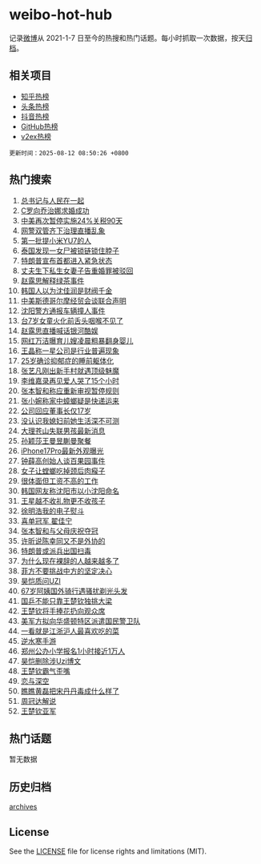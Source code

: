 # weibo-hot-hub

记录[微博](https://www.weibo.com)从 2021-1-7 日至今的热搜和热门话题。每小时抓取一次数据，按天[归档](archives)。

## 相关项目

- [知乎热榜](https://github.com/lonnyzhang423/zhihu-hot-hub)
- [头条热榜](https://github.com/lonnyzhang423/toutiao-hot-hub)
- [抖音热榜](https://github.com/lonnyzhang423/douyin-hot-hub)
- [GitHub热榜](https://github.com/lonnyzhang423/github-hot-hub)
- [v2ex热榜](https://github.com/lonnyzhang423/v2ex-hot-hub)


`更新时间：2025-08-12 08:50:26 +0800`

## 热门搜索

1. [总书记与人民在一起](https://m.weibo.cn/search?containerid=100103type%3D1%26t%3D10%26q%3D%23%E6%80%BB%E4%B9%A6%E8%AE%B0%E4%B8%8E%E4%BA%BA%E6%B0%91%E5%9C%A8%E4%B8%80%E8%B5%B7%23&stream_entry_id=51&isnewpage=1&extparam=seat%3D1%26cate%3D10103%26q%3D%2523%25E6%2580%25BB%25E4%25B9%25A6%25E8%25AE%25B0%25E4%25B8%258E%25E4%25BA%25BA%25E6%25B0%2591%25E5%259C%25A8%25E4%25B8%2580%25E8%25B5%25B7%2523%26pos%3D0%26dgr%3D0%26stream_entry_id%3D51%26c_type%3D51%26filter_type%3Drealtimehot%26display_time%3D1754959825%26pre_seqid%3D17549598255480539334103)
1. [C罗向乔治娜求婚成功](https://m.weibo.cn/search?containerid=100103type%3D1%26t%3D10%26q%3D%23C%E7%BD%97%E5%90%91%E4%B9%94%E6%B2%BB%E5%A8%9C%E6%B1%82%E5%A9%9A%E6%88%90%E5%8A%9F%23&stream_entry_id=31&isnewpage=1&extparam=seat%3D1%26realpos%3D1%26q%3D%2523C%25E7%25BD%2597%25E5%2590%2591%25E4%25B9%2594%25E6%25B2%25BB%25E5%25A8%259C%25E6%25B1%2582%25E5%25A9%259A%25E6%2588%2590%25E5%258A%259F%2523%26filter_type%3Drealtimehot%26flag%3D1%26cate%3D5001%26lcate%3D5001%26pos%3D0%26c_type%3D31%26stream_entry_id%3D31%26band_rank%3D1%26dgr%3D0%26display_time%3D1754959825%26pre_seqid%3D17549598255480539334103)
1. [中美再次暂停实施24%关税90天](https://m.weibo.cn/search?containerid=100103type%3D1%26t%3D10%26q%3D%23%E4%B8%AD%E7%BE%8E%E5%86%8D%E6%AC%A1%E6%9A%82%E5%81%9C%E5%AE%9E%E6%96%BD24%25%E5%85%B3%E7%A8%8E90%E5%A4%A9%23&stream_entry_id=31&isnewpage=1&extparam=seat%3D1%26realpos%3D2%26q%3D%2523%25E4%25B8%25AD%25E7%25BE%258E%25E5%2586%258D%25E6%25AC%25A1%25E6%259A%2582%25E5%2581%259C%25E5%25AE%259E%25E6%2596%25BD24%2525%25E5%2585%25B3%25E7%25A8%258E90%25E5%25A4%25A9%2523%26filter_type%3Drealtimehot%26flag%3D1%26cate%3D5001%26lcate%3D5001%26pos%3D1%26c_type%3D31%26stream_entry_id%3D31%26band_rank%3D2%26dgr%3D0%26display_time%3D1754959825%26pre_seqid%3D17549598255480539334103)
1. [网警双管齐下治理直播乱象](https://m.weibo.cn/search?containerid=100103type%3D1%26t%3D10%26q%3D%23%E7%BD%91%E8%AD%A6%E5%8F%8C%E7%AE%A1%E9%BD%90%E4%B8%8B%E6%B2%BB%E7%90%86%E7%9B%B4%E6%92%AD%E4%B9%B1%E8%B1%A1%23&stream_entry_id=31&isnewpage=1&extparam=seat%3D1%26realpos%3D3%26q%3D%2523%25E7%25BD%2591%25E8%25AD%25A6%25E5%258F%258C%25E7%25AE%25A1%25E9%25BD%2590%25E4%25B8%258B%25E6%25B2%25BB%25E7%2590%2586%25E7%259B%25B4%25E6%2592%25AD%25E4%25B9%25B1%25E8%25B1%25A1%2523%26filter_type%3Drealtimehot%26flag%3D1%26cate%3D5001%26lcate%3D5001%26pos%3D2%26c_type%3D31%26stream_entry_id%3D31%26band_rank%3D3%26dgr%3D0%26display_time%3D1754959825%26pre_seqid%3D17549598255480539334103)
1. [第一批提小米YU7的人](https://m.weibo.cn/search?containerid=100103type%3D1%26t%3D10%26q%3D%23%E7%AC%AC%E4%B8%80%E6%89%B9%E6%8F%90%E5%B0%8F%E7%B1%B3YU7%E7%9A%84%E4%BA%BA%23&stream_entry_id=31&isnewpage=1&extparam=seat%3D1%26is_ad_pos%3D1%26q%3D%2523%25E7%25AC%25AC%25E4%25B8%2580%25E6%2589%25B9%25E6%258F%2590%25E5%25B0%258F%25E7%25B1%25B3YU7%25E7%259A%2584%25E4%25BA%25BA%2523%26filter_type%3Drealtimehot%26c_type%3D31%26adid%3D296520%26cate%3D5001%26lcate%3D5001%26pos%3D3%26topic_ad%3D1%26stream_entry_id%3D31%26band_rank%3D4%26dgr%3D0%26display_time%3D1754959825%26pre_seqid%3D17549598255480539334103)
1. [泰国发现一女尸被锁链锁住脖子](https://m.weibo.cn/search?containerid=100103type%3D1%26t%3D10%26q%3D%23%E6%B3%B0%E5%9B%BD%E5%8F%91%E7%8E%B0%E4%B8%80%E5%A5%B3%E5%B0%B8%E8%A2%AB%E9%94%81%E9%93%BE%E9%94%81%E4%BD%8F%E8%84%96%E5%AD%90%23&stream_entry_id=31&isnewpage=1&extparam=seat%3D1%26realpos%3D4%26q%3D%2523%25E6%25B3%25B0%25E5%259B%25BD%25E5%258F%2591%25E7%258E%25B0%25E4%25B8%2580%25E5%25A5%25B3%25E5%25B0%25B8%25E8%25A2%25AB%25E9%2594%2581%25E9%2593%25BE%25E9%2594%2581%25E4%25BD%258F%25E8%2584%2596%25E5%25AD%2590%2523%26filter_type%3Drealtimehot%26flag%3D2%26cate%3D5001%26lcate%3D5001%26pos%3D4%26c_type%3D31%26stream_entry_id%3D31%26band_rank%3D4%26dgr%3D0%26display_time%3D1754959825%26pre_seqid%3D17549598255480539334103)
1. [特朗普宣布首都进入紧急状态](https://m.weibo.cn/search?containerid=100103type%3D1%26t%3D10%26q%3D%23%E7%89%B9%E6%9C%97%E6%99%AE%E5%AE%A3%E5%B8%83%E9%A6%96%E9%83%BD%E8%BF%9B%E5%85%A5%E7%B4%A7%E6%80%A5%E7%8A%B6%E6%80%81%23&stream_entry_id=31&isnewpage=1&extparam=seat%3D1%26realpos%3D5%26q%3D%2523%25E7%2589%25B9%25E6%259C%2597%25E6%2599%25AE%25E5%25AE%25A3%25E5%25B8%2583%25E9%25A6%2596%25E9%2583%25BD%25E8%25BF%259B%25E5%2585%25A5%25E7%25B4%25A7%25E6%2580%25A5%25E7%258A%25B6%25E6%2580%2581%2523%26filter_type%3Drealtimehot%26flag%3D2%26cate%3D5001%26lcate%3D5001%26pos%3D5%26c_type%3D31%26stream_entry_id%3D31%26band_rank%3D5%26dgr%3D0%26display_time%3D1754959825%26pre_seqid%3D17549598255480539334103)
1. [丈夫生下私生女妻子告重婚罪被驳回](https://m.weibo.cn/search?containerid=100103type%3D1%26t%3D10%26q%3D%23%E4%B8%88%E5%A4%AB%E7%94%9F%E4%B8%8B%E7%A7%81%E7%94%9F%E5%A5%B3%E5%A6%BB%E5%AD%90%E5%91%8A%E9%87%8D%E5%A9%9A%E7%BD%AA%E8%A2%AB%E9%A9%B3%E5%9B%9E%23&stream_entry_id=31&isnewpage=1&extparam=seat%3D1%26realpos%3D6%26q%3D%2523%25E4%25B8%2588%25E5%25A4%25AB%25E7%2594%259F%25E4%25B8%258B%25E7%25A7%2581%25E7%2594%259F%25E5%25A5%25B3%25E5%25A6%25BB%25E5%25AD%2590%25E5%2591%258A%25E9%2587%258D%25E5%25A9%259A%25E7%25BD%25AA%25E8%25A2%25AB%25E9%25A9%25B3%25E5%259B%259E%2523%26filter_type%3Drealtimehot%26flag%3D0%26cate%3D5001%26lcate%3D5001%26pos%3D6%26c_type%3D31%26stream_entry_id%3D31%26band_rank%3D6%26dgr%3D0%26display_time%3D1754959825%26pre_seqid%3D17549598255480539334103)
1. [赵露思解释绿茶事件](https://m.weibo.cn/search?containerid=100103type%3D1%26t%3D10%26q%3D%23%E8%B5%B5%E9%9C%B2%E6%80%9D%E8%A7%A3%E9%87%8A%E7%BB%BF%E8%8C%B6%E4%BA%8B%E4%BB%B6%23&stream_entry_id=31&isnewpage=1&extparam=seat%3D1%26realpos%3D7%26q%3D%2523%25E8%25B5%25B5%25E9%259C%25B2%25E6%2580%259D%25E8%25A7%25A3%25E9%2587%258A%25E7%25BB%25BF%25E8%258C%25B6%25E4%25BA%258B%25E4%25BB%25B6%2523%26filter_type%3Drealtimehot%26flag%3D1%26cate%3D5001%26lcate%3D5001%26pos%3D7%26c_type%3D31%26stream_entry_id%3D31%26band_rank%3D7%26dgr%3D0%26display_time%3D1754959825%26pre_seqid%3D17549598255480539334103)
1. [韩国人以为沈佳润是财阀千金](https://m.weibo.cn/search?containerid=100103type%3D1%26t%3D10%26q%3D%23%E9%9F%A9%E5%9B%BD%E4%BA%BA%E4%BB%A5%E4%B8%BA%E6%B2%88%E4%BD%B3%E6%B6%A6%E6%98%AF%E8%B4%A2%E9%98%80%E5%8D%83%E9%87%91%23&stream_entry_id=31&isnewpage=1&extparam=seat%3D1%26realpos%3D8%26q%3D%2523%25E9%259F%25A9%25E5%259B%25BD%25E4%25BA%25BA%25E4%25BB%25A5%25E4%25B8%25BA%25E6%25B2%2588%25E4%25BD%25B3%25E6%25B6%25A6%25E6%2598%25AF%25E8%25B4%25A2%25E9%2598%2580%25E5%258D%2583%25E9%2587%2591%2523%26filter_type%3Drealtimehot%26flag%3D2%26cate%3D5001%26lcate%3D5001%26pos%3D8%26c_type%3D31%26stream_entry_id%3D31%26band_rank%3D8%26dgr%3D0%26display_time%3D1754959825%26pre_seqid%3D17549598255480539334103)
1. [中美斯德哥尔摩经贸会谈联合声明](https://m.weibo.cn/search?containerid=100103type%3D1%26t%3D10%26q%3D%23%E4%B8%AD%E7%BE%8E%E6%96%AF%E5%BE%B7%E5%93%A5%E5%B0%94%E6%91%A9%E7%BB%8F%E8%B4%B8%E4%BC%9A%E8%B0%88%E8%81%94%E5%90%88%E5%A3%B0%E6%98%8E%23&stream_entry_id=31&isnewpage=1&extparam=seat%3D1%26realpos%3D9%26q%3D%2523%25E4%25B8%25AD%25E7%25BE%258E%25E6%2596%25AF%25E5%25BE%25B7%25E5%2593%25A5%25E5%25B0%2594%25E6%2591%25A9%25E7%25BB%258F%25E8%25B4%25B8%25E4%25BC%259A%25E8%25B0%2588%25E8%2581%2594%25E5%2590%2588%25E5%25A3%25B0%25E6%2598%258E%2523%26filter_type%3Drealtimehot%26flag%3D1%26cate%3D5001%26lcate%3D5001%26pos%3D9%26c_type%3D31%26stream_entry_id%3D31%26band_rank%3D9%26dgr%3D0%26display_time%3D1754959825%26pre_seqid%3D17549598255480539334103)
1. [沈阳警方通报车辆撞人事件](https://m.weibo.cn/search?containerid=100103type%3D1%26t%3D10%26q%3D%23%E6%B2%88%E9%98%B3%E8%AD%A6%E6%96%B9%E9%80%9A%E6%8A%A5%E8%BD%A6%E8%BE%86%E6%92%9E%E4%BA%BA%E4%BA%8B%E4%BB%B6%23&stream_entry_id=31&isnewpage=1&extparam=seat%3D1%26realpos%3D10%26q%3D%2523%25E6%25B2%2588%25E9%2598%25B3%25E8%25AD%25A6%25E6%2596%25B9%25E9%2580%259A%25E6%258A%25A5%25E8%25BD%25A6%25E8%25BE%2586%25E6%2592%259E%25E4%25BA%25BA%25E4%25BA%258B%25E4%25BB%25B6%2523%26filter_type%3Drealtimehot%26flag%3D1%26cate%3D5001%26lcate%3D5001%26pos%3D10%26c_type%3D31%26stream_entry_id%3D31%26band_rank%3D10%26dgr%3D0%26display_time%3D1754959825%26pre_seqid%3D17549598255480539334103)
1. [台7岁女童火化前舌头咽喉不见了](https://m.weibo.cn/search?containerid=100103type%3D1%26t%3D10%26q%3D%23%E5%8F%B07%E5%B2%81%E5%A5%B3%E7%AB%A5%E7%81%AB%E5%8C%96%E5%89%8D%E8%88%8C%E5%A4%B4%E5%92%BD%E5%96%89%E4%B8%8D%E8%A7%81%E4%BA%86%23&stream_entry_id=31&isnewpage=1&extparam=seat%3D1%26realpos%3D11%26q%3D%2523%25E5%258F%25B07%25E5%25B2%2581%25E5%25A5%25B3%25E7%25AB%25A5%25E7%2581%25AB%25E5%258C%2596%25E5%2589%258D%25E8%2588%258C%25E5%25A4%25B4%25E5%2592%25BD%25E5%2596%2589%25E4%25B8%258D%25E8%25A7%2581%25E4%25BA%2586%2523%26filter_type%3Drealtimehot%26flag%3D2%26cate%3D5001%26lcate%3D5001%26pos%3D11%26c_type%3D31%26stream_entry_id%3D31%26band_rank%3D11%26dgr%3D0%26display_time%3D1754959825%26pre_seqid%3D17549598255480539334103)
1. [赵露思直播喊话银河酷娱](https://m.weibo.cn/search?containerid=100103type%3D1%26t%3D10%26q%3D%23%E8%B5%B5%E9%9C%B2%E6%80%9D%E7%9B%B4%E6%92%AD%E5%96%8A%E8%AF%9D%E9%93%B6%E6%B2%B3%E9%85%B7%E5%A8%B1%23&stream_entry_id=31&isnewpage=1&extparam=seat%3D1%26realpos%3D12%26q%3D%2523%25E8%25B5%25B5%25E9%259C%25B2%25E6%2580%259D%25E7%259B%25B4%25E6%2592%25AD%25E5%2596%258A%25E8%25AF%259D%25E9%2593%25B6%25E6%25B2%25B3%25E9%2585%25B7%25E5%25A8%25B1%2523%26filter_type%3Drealtimehot%26flag%3D2%26cate%3D5001%26lcate%3D5001%26pos%3D12%26c_type%3D31%26stream_entry_id%3D31%26band_rank%3D12%26dgr%3D0%26display_time%3D1754959825%26pre_seqid%3D17549598255480539334103)
1. [网红万洁曝育儿嫂凌晨粗暴翻身婴儿](https://m.weibo.cn/search?containerid=100103type%3D1%26t%3D10%26q%3D%23%E7%BD%91%E7%BA%A2%E4%B8%87%E6%B4%81%E6%9B%9D%E8%82%B2%E5%84%BF%E5%AB%82%E5%87%8C%E6%99%A8%E7%B2%97%E6%9A%B4%E7%BF%BB%E8%BA%AB%E5%A9%B4%E5%84%BF%23&stream_entry_id=31&isnewpage=1&extparam=seat%3D1%26realpos%3D13%26q%3D%2523%25E7%25BD%2591%25E7%25BA%25A2%25E4%25B8%2587%25E6%25B4%2581%25E6%259B%259D%25E8%2582%25B2%25E5%2584%25BF%25E5%25AB%2582%25E5%2587%258C%25E6%2599%25A8%25E7%25B2%2597%25E6%259A%25B4%25E7%25BF%25BB%25E8%25BA%25AB%25E5%25A9%25B4%25E5%2584%25BF%2523%26filter_type%3Drealtimehot%26flag%3D0%26cate%3D5001%26lcate%3D5001%26pos%3D13%26c_type%3D31%26stream_entry_id%3D31%26band_rank%3D13%26dgr%3D0%26display_time%3D1754959825%26pre_seqid%3D17549598255480539334103)
1. [王晶称一星公司是行业普遍现象](https://m.weibo.cn/search?containerid=100103type%3D1%26t%3D10%26q%3D%23%E7%8E%8B%E6%99%B6%E7%A7%B0%E4%B8%80%E6%98%9F%E5%85%AC%E5%8F%B8%E6%98%AF%E8%A1%8C%E4%B8%9A%E6%99%AE%E9%81%8D%E7%8E%B0%E8%B1%A1%23&stream_entry_id=31&isnewpage=1&extparam=seat%3D1%26realpos%3D14%26q%3D%2523%25E7%258E%258B%25E6%2599%25B6%25E7%25A7%25B0%25E4%25B8%2580%25E6%2598%259F%25E5%2585%25AC%25E5%258F%25B8%25E6%2598%25AF%25E8%25A1%258C%25E4%25B8%259A%25E6%2599%25AE%25E9%2581%258D%25E7%258E%25B0%25E8%25B1%25A1%2523%26filter_type%3Drealtimehot%26flag%3D1%26cate%3D5001%26lcate%3D5001%26pos%3D14%26c_type%3D31%26stream_entry_id%3D31%26band_rank%3D14%26dgr%3D0%26display_time%3D1754959825%26pre_seqid%3D17549598255480539334103)
1. [25岁确诊抑郁症的睡前躯体化](https://m.weibo.cn/search?containerid=100103type%3D1%26t%3D10%26q%3D25%E5%B2%81%E7%A1%AE%E8%AF%8A%E6%8A%91%E9%83%81%E7%97%87%E7%9A%84%E7%9D%A1%E5%89%8D%E8%BA%AF%E4%BD%93%E5%8C%96&stream_entry_id=31&isnewpage=1&extparam=seat%3D1%26realpos%3D15%26q%3D25%25E5%25B2%2581%25E7%25A1%25AE%25E8%25AF%258A%25E6%258A%2591%25E9%2583%2581%25E7%2597%2587%25E7%259A%2584%25E7%259D%25A1%25E5%2589%258D%25E8%25BA%25AF%25E4%25BD%2593%25E5%258C%2596%26filter_type%3Drealtimehot%26flag%3D0%26cate%3D5001%26lcate%3D5001%26pos%3D15%26c_type%3D31%26stream_entry_id%3D31%26band_rank%3D15%26dgr%3D0%26display_time%3D1754959825%26pre_seqid%3D17549598255480539334103)
1. [张艺凡刚出新手村就遇顶级魅魔](https://m.weibo.cn/search?containerid=100103type%3D1%26t%3D10%26q%3D%E5%BC%A0%E8%89%BA%E5%87%A1%E5%88%9A%E5%87%BA%E6%96%B0%E6%89%8B%E6%9D%91%E5%B0%B1%E9%81%87%E9%A1%B6%E7%BA%A7%E9%AD%85%E9%AD%94&stream_entry_id=31&isnewpage=1&extparam=seat%3D1%26realpos%3D16%26q%3D%25E5%25BC%25A0%25E8%2589%25BA%25E5%2587%25A1%25E5%2588%259A%25E5%2587%25BA%25E6%2596%25B0%25E6%2589%258B%25E6%259D%2591%25E5%25B0%25B1%25E9%2581%2587%25E9%25A1%25B6%25E7%25BA%25A7%25E9%25AD%2585%25E9%25AD%2594%26filter_type%3Drealtimehot%26flag%3D2%26cate%3D5001%26lcate%3D5001%26pos%3D16%26c_type%3D31%26stream_entry_id%3D31%26band_rank%3D16%26dgr%3D0%26display_time%3D1754959825%26pre_seqid%3D17549598255480539334103)
1. [李维嘉录再见爱人哭了15个小时](https://m.weibo.cn/search?containerid=100103type%3D1%26t%3D10%26q%3D%23%E6%9D%8E%E7%BB%B4%E5%98%89%E5%BD%95%E5%86%8D%E8%A7%81%E7%88%B1%E4%BA%BA%E5%93%AD%E4%BA%8615%E4%B8%AA%E5%B0%8F%E6%97%B6%23&stream_entry_id=31&isnewpage=1&extparam=seat%3D1%26realpos%3D17%26q%3D%2523%25E6%259D%258E%25E7%25BB%25B4%25E5%2598%2589%25E5%25BD%2595%25E5%2586%258D%25E8%25A7%2581%25E7%2588%25B1%25E4%25BA%25BA%25E5%2593%25AD%25E4%25BA%258615%25E4%25B8%25AA%25E5%25B0%258F%25E6%2597%25B6%2523%26filter_type%3Drealtimehot%26flag%3D2%26cate%3D5001%26lcate%3D5001%26pos%3D17%26c_type%3D31%26stream_entry_id%3D31%26band_rank%3D17%26dgr%3D0%26display_time%3D1754959825%26pre_seqid%3D17549598255480539334103)
1. [张本智和称应重新审视暂停规则](https://m.weibo.cn/search?containerid=100103type%3D1%26t%3D10%26q%3D%23%E5%BC%A0%E6%9C%AC%E6%99%BA%E5%92%8C%E7%A7%B0%E5%BA%94%E9%87%8D%E6%96%B0%E5%AE%A1%E8%A7%86%E6%9A%82%E5%81%9C%E8%A7%84%E5%88%99%23&stream_entry_id=31&isnewpage=1&extparam=seat%3D1%26realpos%3D18%26q%3D%2523%25E5%25BC%25A0%25E6%259C%25AC%25E6%2599%25BA%25E5%2592%258C%25E7%25A7%25B0%25E5%25BA%2594%25E9%2587%258D%25E6%2596%25B0%25E5%25AE%25A1%25E8%25A7%2586%25E6%259A%2582%25E5%2581%259C%25E8%25A7%2584%25E5%2588%2599%2523%26filter_type%3Drealtimehot%26flag%3D0%26cate%3D5001%26lcate%3D5001%26pos%3D18%26c_type%3D31%26stream_entry_id%3D31%26band_rank%3D18%26dgr%3D0%26display_time%3D1754959825%26pre_seqid%3D17549598255480539334103)
1. [张小婉称家中蟑螂疑是快递运来](https://m.weibo.cn/search?containerid=100103type%3D1%26t%3D10%26q%3D%23%E5%BC%A0%E5%B0%8F%E5%A9%89%E7%A7%B0%E5%AE%B6%E4%B8%AD%E8%9F%91%E8%9E%82%E7%96%91%E6%98%AF%E5%BF%AB%E9%80%92%E8%BF%90%E6%9D%A5%23&stream_entry_id=31&isnewpage=1&extparam=seat%3D1%26realpos%3D19%26q%3D%2523%25E5%25BC%25A0%25E5%25B0%258F%25E5%25A9%2589%25E7%25A7%25B0%25E5%25AE%25B6%25E4%25B8%25AD%25E8%259F%2591%25E8%259E%2582%25E7%2596%2591%25E6%2598%25AF%25E5%25BF%25AB%25E9%2580%2592%25E8%25BF%2590%25E6%259D%25A5%2523%26filter_type%3Drealtimehot%26flag%3D1%26cate%3D5001%26lcate%3D5001%26pos%3D19%26c_type%3D31%26stream_entry_id%3D31%26band_rank%3D19%26dgr%3D0%26display_time%3D1754959825%26pre_seqid%3D17549598255480539334103)
1. [公司回应董事长仅17岁](https://m.weibo.cn/search?containerid=100103type%3D1%26t%3D10%26q%3D%23%E5%85%AC%E5%8F%B8%E5%9B%9E%E5%BA%94%E8%91%A3%E4%BA%8B%E9%95%BF%E4%BB%8517%E5%B2%81%23&stream_entry_id=31&isnewpage=1&extparam=seat%3D1%26realpos%3D20%26q%3D%2523%25E5%2585%25AC%25E5%258F%25B8%25E5%259B%259E%25E5%25BA%2594%25E8%2591%25A3%25E4%25BA%258B%25E9%2595%25BF%25E4%25BB%258517%25E5%25B2%2581%2523%26filter_type%3Drealtimehot%26flag%3D0%26cate%3D5001%26lcate%3D5001%26pos%3D20%26c_type%3D31%26stream_entry_id%3D31%26band_rank%3D20%26dgr%3D0%26display_time%3D1754959825%26pre_seqid%3D17549598255480539334103)
1. [没认识我媳妇前她生活深不可测](https://m.weibo.cn/search?containerid=100103type%3D1%26t%3D10%26q%3D%23%E6%B2%A1%E8%AE%A4%E8%AF%86%E6%88%91%E5%AA%B3%E5%A6%87%E5%89%8D%E5%A5%B9%E7%94%9F%E6%B4%BB%E6%B7%B1%E4%B8%8D%E5%8F%AF%E6%B5%8B%23&stream_entry_id=31&isnewpage=1&extparam=seat%3D1%26realpos%3D21%26q%3D%2523%25E6%25B2%25A1%25E8%25AE%25A4%25E8%25AF%2586%25E6%2588%2591%25E5%25AA%25B3%25E5%25A6%2587%25E5%2589%258D%25E5%25A5%25B9%25E7%2594%259F%25E6%25B4%25BB%25E6%25B7%25B1%25E4%25B8%258D%25E5%258F%25AF%25E6%25B5%258B%2523%26filter_type%3Drealtimehot%26flag%3D1%26cate%3D5001%26lcate%3D5001%26pos%3D21%26c_type%3D31%26stream_entry_id%3D31%26band_rank%3D21%26dgr%3D0%26display_time%3D1754959825%26pre_seqid%3D17549598255480539334103)
1. [大理苍山失联男孩最新消息](https://m.weibo.cn/search?containerid=100103type%3D1%26t%3D10%26q%3D%23%E5%A4%A7%E7%90%86%E8%8B%8D%E5%B1%B1%E5%A4%B1%E8%81%94%E7%94%B7%E5%AD%A9%E6%9C%80%E6%96%B0%E6%B6%88%E6%81%AF%23&stream_entry_id=31&isnewpage=1&extparam=seat%3D1%26realpos%3D22%26q%3D%2523%25E5%25A4%25A7%25E7%2590%2586%25E8%258B%258D%25E5%25B1%25B1%25E5%25A4%25B1%25E8%2581%2594%25E7%2594%25B7%25E5%25AD%25A9%25E6%259C%2580%25E6%2596%25B0%25E6%25B6%2588%25E6%2581%25AF%2523%26filter_type%3Drealtimehot%26flag%3D0%26cate%3D5001%26lcate%3D5001%26pos%3D22%26c_type%3D31%26stream_entry_id%3D31%26band_rank%3D22%26dgr%3D0%26display_time%3D1754959825%26pre_seqid%3D17549598255480539334103)
1. [孙颖莎王曼昱蒯曼聚餐](https://m.weibo.cn/search?containerid=100103type%3D1%26t%3D10%26q%3D%E5%AD%99%E9%A2%96%E8%8E%8E%E7%8E%8B%E6%9B%BC%E6%98%B1%E8%92%AF%E6%9B%BC%E8%81%9A%E9%A4%90&stream_entry_id=31&isnewpage=1&extparam=seat%3D1%26realpos%3D23%26q%3D%25E5%25AD%2599%25E9%25A2%2596%25E8%258E%258E%25E7%258E%258B%25E6%259B%25BC%25E6%2598%25B1%25E8%2592%25AF%25E6%259B%25BC%25E8%2581%259A%25E9%25A4%2590%26filter_type%3Drealtimehot%26flag%3D0%26cate%3D5001%26lcate%3D5001%26pos%3D23%26c_type%3D31%26stream_entry_id%3D31%26band_rank%3D23%26dgr%3D0%26display_time%3D1754959825%26pre_seqid%3D17549598255480539334103)
1. [iPhone17Pro最新外观曝光](https://m.weibo.cn/search?containerid=100103type%3D1%26t%3D10%26q%3D%23iPhone17Pro%E6%9C%80%E6%96%B0%E5%A4%96%E8%A7%82%E6%9B%9D%E5%85%89%23&stream_entry_id=31&isnewpage=1&extparam=seat%3D1%26realpos%3D24%26q%3D%2523iPhone17Pro%25E6%259C%2580%25E6%2596%25B0%25E5%25A4%2596%25E8%25A7%2582%25E6%259B%259D%25E5%2585%2589%2523%26filter_type%3Drealtimehot%26flag%3D1%26cate%3D5001%26lcate%3D5001%26pos%3D24%26c_type%3D31%26stream_entry_id%3D31%26band_rank%3D24%26dgr%3D0%26display_time%3D1754959825%26pre_seqid%3D17549598255480539334103)
1. [钟薛高创始人谈百果园事件](https://m.weibo.cn/search?containerid=100103type%3D1%26t%3D10%26q%3D%23%E9%92%9F%E8%96%9B%E9%AB%98%E5%88%9B%E5%A7%8B%E4%BA%BA%E8%B0%88%E7%99%BE%E6%9E%9C%E5%9B%AD%E4%BA%8B%E4%BB%B6%23&stream_entry_id=31&isnewpage=1&extparam=seat%3D1%26realpos%3D25%26q%3D%2523%25E9%2592%259F%25E8%2596%259B%25E9%25AB%2598%25E5%2588%259B%25E5%25A7%258B%25E4%25BA%25BA%25E8%25B0%2588%25E7%2599%25BE%25E6%259E%259C%25E5%259B%25AD%25E4%25BA%258B%25E4%25BB%25B6%2523%26filter_type%3Drealtimehot%26flag%3D1%26cate%3D5001%26lcate%3D5001%26pos%3D25%26c_type%3D31%26stream_entry_id%3D31%26band_rank%3D25%26dgr%3D0%26display_time%3D1754959825%26pre_seqid%3D17549598255480539334103)
1. [女子让螳螂吃掉颈后肉瘊子](https://m.weibo.cn/search?containerid=100103type%3D1%26t%3D10%26q%3D%23%E5%A5%B3%E5%AD%90%E8%AE%A9%E8%9E%B3%E8%9E%82%E5%90%83%E6%8E%89%E9%A2%88%E5%90%8E%E8%82%89%E7%98%8A%E5%AD%90%23&stream_entry_id=31&isnewpage=1&extparam=seat%3D1%26realpos%3D26%26q%3D%2523%25E5%25A5%25B3%25E5%25AD%2590%25E8%25AE%25A9%25E8%259E%25B3%25E8%259E%2582%25E5%2590%2583%25E6%258E%2589%25E9%25A2%2588%25E5%2590%258E%25E8%2582%2589%25E7%2598%258A%25E5%25AD%2590%2523%26filter_type%3Drealtimehot%26flag%3D0%26cate%3D5001%26lcate%3D5001%26pos%3D26%26c_type%3D31%26stream_entry_id%3D31%26band_rank%3D26%26dgr%3D0%26display_time%3D1754959825%26pre_seqid%3D17549598255480539334103)
1. [很体面但工资不高的工作](https://m.weibo.cn/search?containerid=100103type%3D1%26t%3D10%26q%3D%E5%BE%88%E4%BD%93%E9%9D%A2%E4%BD%86%E5%B7%A5%E8%B5%84%E4%B8%8D%E9%AB%98%E7%9A%84%E5%B7%A5%E4%BD%9C&stream_entry_id=31&isnewpage=1&extparam=seat%3D1%26realpos%3D27%26q%3D%25E5%25BE%2588%25E4%25BD%2593%25E9%259D%25A2%25E4%25BD%2586%25E5%25B7%25A5%25E8%25B5%2584%25E4%25B8%258D%25E9%25AB%2598%25E7%259A%2584%25E5%25B7%25A5%25E4%25BD%259C%26filter_type%3Drealtimehot%26flag%3D0%26cate%3D5001%26lcate%3D5001%26pos%3D27%26c_type%3D31%26stream_entry_id%3D31%26band_rank%3D27%26dgr%3D0%26display_time%3D1754959825%26pre_seqid%3D17549598255480539334103)
1. [韩国网友称沈阳市以小沈阳命名](https://m.weibo.cn/search?containerid=100103type%3D1%26t%3D10%26q%3D%23%E9%9F%A9%E5%9B%BD%E7%BD%91%E5%8F%8B%E7%A7%B0%E6%B2%88%E9%98%B3%E5%B8%82%E4%BB%A5%E5%B0%8F%E6%B2%88%E9%98%B3%E5%91%BD%E5%90%8D%23&stream_entry_id=31&isnewpage=1&extparam=seat%3D1%26realpos%3D28%26q%3D%2523%25E9%259F%25A9%25E5%259B%25BD%25E7%25BD%2591%25E5%258F%258B%25E7%25A7%25B0%25E6%25B2%2588%25E9%2598%25B3%25E5%25B8%2582%25E4%25BB%25A5%25E5%25B0%258F%25E6%25B2%2588%25E9%2598%25B3%25E5%2591%25BD%25E5%2590%258D%2523%26filter_type%3Drealtimehot%26flag%3D1%26cate%3D5001%26lcate%3D5001%26pos%3D28%26c_type%3D31%26stream_entry_id%3D31%26band_rank%3D28%26dgr%3D0%26display_time%3D1754959825%26pre_seqid%3D17549598255480539334103)
1. [王星越不收礼物更不收孩子](https://m.weibo.cn/search?containerid=100103type%3D1%26t%3D10%26q%3D%E7%8E%8B%E6%98%9F%E8%B6%8A%E4%B8%8D%E6%94%B6%E7%A4%BC%E7%89%A9%E6%9B%B4%E4%B8%8D%E6%94%B6%E5%AD%A9%E5%AD%90&stream_entry_id=31&isnewpage=1&extparam=seat%3D1%26realpos%3D29%26q%3D%25E7%258E%258B%25E6%2598%259F%25E8%25B6%258A%25E4%25B8%258D%25E6%2594%25B6%25E7%25A4%25BC%25E7%2589%25A9%25E6%259B%25B4%25E4%25B8%258D%25E6%2594%25B6%25E5%25AD%25A9%25E5%25AD%2590%26filter_type%3Drealtimehot%26flag%3D0%26cate%3D5001%26lcate%3D5001%26pos%3D29%26c_type%3D31%26stream_entry_id%3D31%26band_rank%3D29%26dgr%3D0%26display_time%3D1754959825%26pre_seqid%3D17549598255480539334103)
1. [徐明浩我的电子熨斗](https://m.weibo.cn/search?containerid=100103type%3D1%26t%3D10%26q%3D%E5%BE%90%E6%98%8E%E6%B5%A9%E6%88%91%E7%9A%84%E7%94%B5%E5%AD%90%E7%86%A8%E6%96%97&stream_entry_id=31&isnewpage=1&extparam=seat%3D1%26realpos%3D30%26q%3D%25E5%25BE%2590%25E6%2598%258E%25E6%25B5%25A9%25E6%2588%2591%25E7%259A%2584%25E7%2594%25B5%25E5%25AD%2590%25E7%2586%25A8%25E6%2596%2597%26filter_type%3Drealtimehot%26flag%3D1%26cate%3D5001%26lcate%3D5001%26pos%3D30%26c_type%3D31%26stream_entry_id%3D31%26band_rank%3D30%26dgr%3D0%26display_time%3D1754959825%26pre_seqid%3D17549598255480539334103)
1. [喜单冠军 翟佳宁](https://m.weibo.cn/search?containerid=100103type%3D1%26t%3D10%26q%3D%E5%96%9C%E5%8D%95%E5%86%A0%E5%86%9B+%E7%BF%9F%E4%BD%B3%E5%AE%81&stream_entry_id=31&isnewpage=1&extparam=seat%3D1%26realpos%3D31%26q%3D%25E5%2596%259C%25E5%258D%2595%25E5%2586%25A0%25E5%2586%259B%2520%25E7%25BF%259F%25E4%25BD%25B3%25E5%25AE%2581%26filter_type%3Drealtimehot%26flag%3D0%26cate%3D5001%26lcate%3D5001%26pos%3D31%26c_type%3D31%26stream_entry_id%3D31%26band_rank%3D31%26dgr%3D0%26display_time%3D1754959825%26pre_seqid%3D17549598255480539334103)
1. [张本智和与父母庆祝夺冠](https://m.weibo.cn/search?containerid=100103type%3D1%26t%3D10%26q%3D%E5%BC%A0%E6%9C%AC%E6%99%BA%E5%92%8C%E4%B8%8E%E7%88%B6%E6%AF%8D%E5%BA%86%E7%A5%9D%E5%A4%BA%E5%86%A0&stream_entry_id=31&isnewpage=1&extparam=seat%3D1%26realpos%3D32%26q%3D%25E5%25BC%25A0%25E6%259C%25AC%25E6%2599%25BA%25E5%2592%258C%25E4%25B8%258E%25E7%2588%25B6%25E6%25AF%258D%25E5%25BA%2586%25E7%25A5%259D%25E5%25A4%25BA%25E5%2586%25A0%26filter_type%3Drealtimehot%26flag%3D1%26cate%3D5001%26lcate%3D5001%26pos%3D32%26c_type%3D31%26stream_entry_id%3D31%26band_rank%3D32%26dgr%3D0%26display_time%3D1754959825%26pre_seqid%3D17549598255480539334103)
1. [许昕说陈幸同又不是外协的](https://m.weibo.cn/search?containerid=100103type%3D1%26t%3D10%26q%3D%23%E8%AE%B8%E6%98%95%E8%AF%B4%E9%99%88%E5%B9%B8%E5%90%8C%E5%8F%88%E4%B8%8D%E6%98%AF%E5%A4%96%E5%8D%8F%E7%9A%84%23&stream_entry_id=31&isnewpage=1&extparam=seat%3D1%26realpos%3D33%26q%3D%2523%25E8%25AE%25B8%25E6%2598%2595%25E8%25AF%25B4%25E9%2599%2588%25E5%25B9%25B8%25E5%2590%258C%25E5%258F%2588%25E4%25B8%258D%25E6%2598%25AF%25E5%25A4%2596%25E5%258D%258F%25E7%259A%2584%2523%26filter_type%3Drealtimehot%26flag%3D1%26cate%3D5001%26lcate%3D5001%26pos%3D33%26c_type%3D31%26stream_entry_id%3D31%26band_rank%3D33%26dgr%3D0%26display_time%3D1754959825%26pre_seqid%3D17549598255480539334103)
1. [特朗普或派兵出国扫毒](https://m.weibo.cn/search?containerid=100103type%3D1%26t%3D10%26q%3D%23%E7%89%B9%E6%9C%97%E6%99%AE%E6%88%96%E6%B4%BE%E5%85%B5%E5%87%BA%E5%9B%BD%E6%89%AB%E6%AF%92%23&stream_entry_id=31&isnewpage=1&extparam=seat%3D1%26realpos%3D34%26q%3D%2523%25E7%2589%25B9%25E6%259C%2597%25E6%2599%25AE%25E6%2588%2596%25E6%25B4%25BE%25E5%2585%25B5%25E5%2587%25BA%25E5%259B%25BD%25E6%2589%25AB%25E6%25AF%2592%2523%26filter_type%3Drealtimehot%26flag%3D0%26cate%3D5001%26lcate%3D5001%26pos%3D34%26c_type%3D31%26stream_entry_id%3D31%26band_rank%3D34%26dgr%3D0%26display_time%3D1754959825%26pre_seqid%3D17549598255480539334103)
1. [为什么现在裸辞的人越来越多了](https://m.weibo.cn/search?containerid=100103type%3D1%26t%3D10%26q%3D%E4%B8%BA%E4%BB%80%E4%B9%88%E7%8E%B0%E5%9C%A8%E8%A3%B8%E8%BE%9E%E7%9A%84%E4%BA%BA%E8%B6%8A%E6%9D%A5%E8%B6%8A%E5%A4%9A%E4%BA%86&stream_entry_id=31&isnewpage=1&extparam=seat%3D1%26realpos%3D35%26q%3D%25E4%25B8%25BA%25E4%25BB%2580%25E4%25B9%2588%25E7%258E%25B0%25E5%259C%25A8%25E8%25A3%25B8%25E8%25BE%259E%25E7%259A%2584%25E4%25BA%25BA%25E8%25B6%258A%25E6%259D%25A5%25E8%25B6%258A%25E5%25A4%259A%25E4%25BA%2586%26filter_type%3Drealtimehot%26flag%3D1%26cate%3D5001%26lcate%3D5001%26pos%3D35%26c_type%3D31%26stream_entry_id%3D31%26band_rank%3D35%26dgr%3D0%26display_time%3D1754959825%26pre_seqid%3D17549598255480539334103)
1. [菲方不要挑战中方的坚定决心](https://m.weibo.cn/search?containerid=100103type%3D1%26t%3D10%26q%3D%23%E8%8F%B2%E6%96%B9%E4%B8%8D%E8%A6%81%E6%8C%91%E6%88%98%E4%B8%AD%E6%96%B9%E7%9A%84%E5%9D%9A%E5%AE%9A%E5%86%B3%E5%BF%83%23&stream_entry_id=31&isnewpage=1&extparam=seat%3D1%26realpos%3D36%26q%3D%2523%25E8%258F%25B2%25E6%2596%25B9%25E4%25B8%258D%25E8%25A6%2581%25E6%258C%2591%25E6%2588%2598%25E4%25B8%25AD%25E6%2596%25B9%25E7%259A%2584%25E5%259D%259A%25E5%25AE%259A%25E5%2586%25B3%25E5%25BF%2583%2523%26filter_type%3Drealtimehot%26flag%3D0%26cate%3D5001%26lcate%3D5001%26pos%3D36%26c_type%3D31%26stream_entry_id%3D31%26band_rank%3D36%26dgr%3D0%26display_time%3D1754959825%26pre_seqid%3D17549598255480539334103)
1. [昊恺质问UZI](https://m.weibo.cn/search?containerid=100103type%3D1%26t%3D10%26q%3D%E6%98%8A%E6%81%BA%E8%B4%A8%E9%97%AEUZI&stream_entry_id=31&isnewpage=1&extparam=seat%3D1%26realpos%3D37%26q%3D%25E6%2598%258A%25E6%2581%25BA%25E8%25B4%25A8%25E9%2597%25AEUZI%26filter_type%3Drealtimehot%26flag%3D0%26cate%3D5001%26lcate%3D5001%26pos%3D37%26c_type%3D31%26stream_entry_id%3D31%26band_rank%3D37%26dgr%3D0%26display_time%3D1754959825%26pre_seqid%3D17549598255480539334103)
1. [67岁阿姨国外骑行遇骚扰剃光头发](https://m.weibo.cn/search?containerid=100103type%3D1%26t%3D10%26q%3D%2367%E5%B2%81%E9%98%BF%E5%A7%A8%E5%9B%BD%E5%A4%96%E9%AA%91%E8%A1%8C%E9%81%87%E9%AA%9A%E6%89%B0%E5%89%83%E5%85%89%E5%A4%B4%E5%8F%91%23&stream_entry_id=31&isnewpage=1&extparam=seat%3D1%26realpos%3D38%26q%3D%252367%25E5%25B2%2581%25E9%2598%25BF%25E5%25A7%25A8%25E5%259B%25BD%25E5%25A4%2596%25E9%25AA%2591%25E8%25A1%258C%25E9%2581%2587%25E9%25AA%259A%25E6%2589%25B0%25E5%2589%2583%25E5%2585%2589%25E5%25A4%25B4%25E5%258F%2591%2523%26filter_type%3Drealtimehot%26flag%3D0%26cate%3D5001%26lcate%3D5001%26pos%3D38%26c_type%3D31%26stream_entry_id%3D31%26band_rank%3D38%26dgr%3D0%26display_time%3D1754959825%26pre_seqid%3D17549598255480539334103)
1. [国乒不能只靠王楚钦独挑大梁](https://m.weibo.cn/search?containerid=100103type%3D1%26t%3D10%26q%3D%E5%9B%BD%E4%B9%92%E4%B8%8D%E8%83%BD%E5%8F%AA%E9%9D%A0%E7%8E%8B%E6%A5%9A%E9%92%A6%E7%8B%AC%E6%8C%91%E5%A4%A7%E6%A2%81&stream_entry_id=31&isnewpage=1&extparam=seat%3D1%26realpos%3D39%26q%3D%25E5%259B%25BD%25E4%25B9%2592%25E4%25B8%258D%25E8%2583%25BD%25E5%258F%25AA%25E9%259D%25A0%25E7%258E%258B%25E6%25A5%259A%25E9%2592%25A6%25E7%258B%25AC%25E6%258C%2591%25E5%25A4%25A7%25E6%25A2%2581%26filter_type%3Drealtimehot%26flag%3D0%26cate%3D5001%26lcate%3D5001%26pos%3D39%26c_type%3D31%26stream_entry_id%3D31%26band_rank%3D39%26dgr%3D0%26display_time%3D1754959825%26pre_seqid%3D17549598255480539334103)
1. [王楚钦将手捧花扔向观众席](https://m.weibo.cn/search?containerid=100103type%3D1%26t%3D10%26q%3D%E7%8E%8B%E6%A5%9A%E9%92%A6%E5%B0%86%E6%89%8B%E6%8D%A7%E8%8A%B1%E6%89%94%E5%90%91%E8%A7%82%E4%BC%97%E5%B8%AD&stream_entry_id=31&isnewpage=1&extparam=seat%3D1%26realpos%3D40%26q%3D%25E7%258E%258B%25E6%25A5%259A%25E9%2592%25A6%25E5%25B0%2586%25E6%2589%258B%25E6%258D%25A7%25E8%258A%25B1%25E6%2589%2594%25E5%2590%2591%25E8%25A7%2582%25E4%25BC%2597%25E5%25B8%25AD%26filter_type%3Drealtimehot%26flag%3D1%26cate%3D5001%26lcate%3D5001%26pos%3D40%26c_type%3D31%26stream_entry_id%3D31%26band_rank%3D40%26dgr%3D0%26display_time%3D1754959825%26pre_seqid%3D17549598255480539334103)
1. [美军方拟向华盛顿特区派遣国民警卫队](https://m.weibo.cn/search?containerid=100103type%3D1%26t%3D10%26q%3D%23%E7%BE%8E%E5%86%9B%E6%96%B9%E6%8B%9F%E5%90%91%E5%8D%8E%E7%9B%9B%E9%A1%BF%E7%89%B9%E5%8C%BA%E6%B4%BE%E9%81%A3%E5%9B%BD%E6%B0%91%E8%AD%A6%E5%8D%AB%E9%98%9F%23&stream_entry_id=31&isnewpage=1&extparam=seat%3D1%26realpos%3D41%26q%3D%2523%25E7%25BE%258E%25E5%2586%259B%25E6%2596%25B9%25E6%258B%259F%25E5%2590%2591%25E5%258D%258E%25E7%259B%259B%25E9%25A1%25BF%25E7%2589%25B9%25E5%258C%25BA%25E6%25B4%25BE%25E9%2581%25A3%25E5%259B%25BD%25E6%25B0%2591%25E8%25AD%25A6%25E5%258D%25AB%25E9%2598%259F%2523%26filter_type%3Drealtimehot%26flag%3D0%26cate%3D5001%26lcate%3D5001%26pos%3D41%26c_type%3D31%26stream_entry_id%3D31%26band_rank%3D41%26dgr%3D0%26display_time%3D1754959825%26pre_seqid%3D17549598255480539334103)
1. [一看就是江浙沪人最喜欢吃的菜](https://m.weibo.cn/search?containerid=100103type%3D1%26t%3D10%26q%3D%23%E4%B8%80%E7%9C%8B%E5%B0%B1%E6%98%AF%E6%B1%9F%E6%B5%99%E6%B2%AA%E4%BA%BA%E6%9C%80%E5%96%9C%E6%AC%A2%E5%90%83%E7%9A%84%E8%8F%9C%23&stream_entry_id=31&isnewpage=1&extparam=seat%3D1%26realpos%3D42%26q%3D%2523%25E4%25B8%2580%25E7%259C%258B%25E5%25B0%25B1%25E6%2598%25AF%25E6%25B1%259F%25E6%25B5%2599%25E6%25B2%25AA%25E4%25BA%25BA%25E6%259C%2580%25E5%2596%259C%25E6%25AC%25A2%25E5%2590%2583%25E7%259A%2584%25E8%258F%259C%2523%26filter_type%3Drealtimehot%26flag%3D1%26cate%3D5001%26lcate%3D5001%26pos%3D42%26c_type%3D31%26stream_entry_id%3D31%26band_rank%3D42%26dgr%3D0%26display_time%3D1754959825%26pre_seqid%3D17549598255480539334103)
1. [逆水寒手游](https://m.weibo.cn/search?containerid=100103type%3D1%26t%3D10%26q%3D%E9%80%86%E6%B0%B4%E5%AF%92%E6%89%8B%E6%B8%B8&stream_entry_id=31&isnewpage=1&extparam=seat%3D1%26realpos%3D43%26q%3D%25E9%2580%2586%25E6%25B0%25B4%25E5%25AF%2592%25E6%2589%258B%25E6%25B8%25B8%26filter_type%3Drealtimehot%26flag%3D1%26cate%3D5001%26lcate%3D5001%26pos%3D43%26c_type%3D31%26stream_entry_id%3D31%26band_rank%3D43%26dgr%3D0%26display_time%3D1754959825%26pre_seqid%3D17549598255480539334103)
1. [郑州公办小学报名1小时接近1万人](https://m.weibo.cn/search?containerid=100103type%3D1%26t%3D10%26q%3D%23%E9%83%91%E5%B7%9E%E5%85%AC%E5%8A%9E%E5%B0%8F%E5%AD%A6%E6%8A%A5%E5%90%8D1%E5%B0%8F%E6%97%B6%E6%8E%A5%E8%BF%911%E4%B8%87%E4%BA%BA%23&stream_entry_id=31&isnewpage=1&extparam=seat%3D1%26realpos%3D44%26q%3D%2523%25E9%2583%2591%25E5%25B7%259E%25E5%2585%25AC%25E5%258A%259E%25E5%25B0%258F%25E5%25AD%25A6%25E6%258A%25A5%25E5%2590%258D1%25E5%25B0%258F%25E6%2597%25B6%25E6%258E%25A5%25E8%25BF%25911%25E4%25B8%2587%25E4%25BA%25BA%2523%26filter_type%3Drealtimehot%26flag%3D1%26cate%3D5001%26lcate%3D5001%26pos%3D44%26c_type%3D31%26stream_entry_id%3D31%26band_rank%3D44%26dgr%3D0%26display_time%3D1754959825%26pre_seqid%3D17549598255480539334103)
1. [昊恺删除涉Uzi博文](https://m.weibo.cn/search?containerid=100103type%3D1%26t%3D10%26q%3D%23%E6%98%8A%E6%81%BA%E5%88%A0%E9%99%A4%E6%B6%89Uzi%E5%8D%9A%E6%96%87%23&stream_entry_id=31&isnewpage=1&extparam=seat%3D1%26realpos%3D45%26q%3D%2523%25E6%2598%258A%25E6%2581%25BA%25E5%2588%25A0%25E9%2599%25A4%25E6%25B6%2589Uzi%25E5%258D%259A%25E6%2596%2587%2523%26filter_type%3Drealtimehot%26flag%3D1%26cate%3D5001%26lcate%3D5001%26pos%3D45%26c_type%3D31%26stream_entry_id%3D31%26band_rank%3D45%26dgr%3D0%26display_time%3D1754959825%26pre_seqid%3D17549598255480539334103)
1. [王楚钦霸气歪嘴](https://m.weibo.cn/search?containerid=100103type%3D1%26t%3D10%26q%3D%E7%8E%8B%E6%A5%9A%E9%92%A6%E9%9C%B8%E6%B0%94%E6%AD%AA%E5%98%B4&stream_entry_id=31&isnewpage=1&extparam=seat%3D1%26realpos%3D46%26q%3D%25E7%258E%258B%25E6%25A5%259A%25E9%2592%25A6%25E9%259C%25B8%25E6%25B0%2594%25E6%25AD%25AA%25E5%2598%25B4%26filter_type%3Drealtimehot%26flag%3D1%26cate%3D5001%26lcate%3D5001%26pos%3D46%26c_type%3D31%26stream_entry_id%3D31%26band_rank%3D46%26dgr%3D0%26display_time%3D1754959825%26pre_seqid%3D17549598255480539334103)
1. [恋与深空](https://m.weibo.cn/search?containerid=100103type%3D1%26t%3D10%26q%3D%23%E6%81%8B%E4%B8%8E%E6%B7%B1%E7%A9%BA%23&stream_entry_id=31&isnewpage=1&extparam=seat%3D1%26realpos%3D47%26q%3D%2523%25E6%2581%258B%25E4%25B8%258E%25E6%25B7%25B1%25E7%25A9%25BA%2523%26filter_type%3Drealtimehot%26flag%3D1%26cate%3D5001%26lcate%3D5001%26pos%3D47%26c_type%3D31%26stream_entry_id%3D31%26band_rank%3D47%26dgr%3D0%26display_time%3D1754959825%26pre_seqid%3D17549598255480539334103)
1. [瞧瞧黄磊把宋丹丹毒成什么样了](https://m.weibo.cn/search?containerid=100103type%3D1%26t%3D10%26q%3D%E7%9E%A7%E7%9E%A7%E9%BB%84%E7%A3%8A%E6%8A%8A%E5%AE%8B%E4%B8%B9%E4%B8%B9%E6%AF%92%E6%88%90%E4%BB%80%E4%B9%88%E6%A0%B7%E4%BA%86&stream_entry_id=31&isnewpage=1&extparam=seat%3D1%26realpos%3D48%26q%3D%25E7%259E%25A7%25E7%259E%25A7%25E9%25BB%2584%25E7%25A3%258A%25E6%258A%258A%25E5%25AE%258B%25E4%25B8%25B9%25E4%25B8%25B9%25E6%25AF%2592%25E6%2588%2590%25E4%25BB%2580%25E4%25B9%2588%25E6%25A0%25B7%25E4%25BA%2586%26filter_type%3Drealtimehot%26flag%3D0%26cate%3D5001%26lcate%3D5001%26pos%3D48%26c_type%3D31%26stream_entry_id%3D31%26band_rank%3D48%26dgr%3D0%26display_time%3D1754959825%26pre_seqid%3D17549598255480539334103)
1. [周冠达解说](https://m.weibo.cn/search?containerid=100103type%3D1%26t%3D10%26q%3D%E5%91%A8%E5%86%A0%E8%BE%BE%E8%A7%A3%E8%AF%B4&stream_entry_id=31&isnewpage=1&extparam=seat%3D1%26realpos%3D49%26q%3D%25E5%2591%25A8%25E5%2586%25A0%25E8%25BE%25BE%25E8%25A7%25A3%25E8%25AF%25B4%26filter_type%3Drealtimehot%26flag%3D1%26cate%3D5001%26lcate%3D5001%26pos%3D49%26c_type%3D31%26stream_entry_id%3D31%26band_rank%3D49%26dgr%3D0%26display_time%3D1754959825%26pre_seqid%3D17549598255480539334103)
1. [王楚钦亚军](https://m.weibo.cn/search?containerid=100103type%3D1%26t%3D10%26q%3D%23%E7%8E%8B%E6%A5%9A%E9%92%A6%E4%BA%9A%E5%86%9B%23&stream_entry_id=31&isnewpage=1&extparam=seat%3D1%26realpos%3D50%26q%3D%2523%25E7%258E%258B%25E6%25A5%259A%25E9%2592%25A6%25E4%25BA%259A%25E5%2586%259B%2523%26filter_type%3Drealtimehot%26flag%3D0%26cate%3D5001%26lcate%3D5001%26pos%3D50%26c_type%3D31%26stream_entry_id%3D31%26band_rank%3D50%26dgr%3D0%26display_time%3D1754959825%26pre_seqid%3D17549598255480539334103)

## 热门话题

暂无数据

## 历史归档

[archives](archives)

## License

See the [LICENSE](LICENSE) file for license rights and limitations (MIT).

